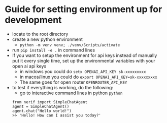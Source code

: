 # Guide for setting environment up for development

 - locate to the root directory
 - create a new python environment
   - `python -m venv venv; ./venv/Scripts/activate`
 - run `pip install -e .` in command lines
 - If you want to setup the environment for api keys instead of manually put it every single time, set up the environmental variables with your open ai api keys
   - in windows you could do `setx OPENAI_API_KEY sk-xxxxxxxxx`
   - in macos/linux you could do `export OPENAI_API_KEY=sk-xxxxxxxxx`
   - The same goes for open router `OPENROUTER_API_KEY`
 - to test if everything is working, do the following:
   - go to interactive command lines in python `python`
    ```
    from nerif import SimpleChatAgent
    agent = SimpleChatAgent()
    agent.chat("Hello world!")
    >> 'Hello! How can I assist you today?'
    ```